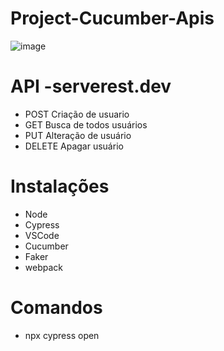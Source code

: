 # Project-Cucumber-Apis

![image](https://user-images.githubusercontent.com/86740236/179148135-13a79a45-d6d0-44eb-9c29-02cd8a430148.png)



# API -serverest.dev
- POST Criação de usuario
- GET Busca de todos usuários
- PUT Alteração de usuário
- DELETE Apagar usuário


# Instalações 

- Node 
- Cypress
- VSCode 
- Cucumber
- Faker 
- webpack

# Comandos 
- npx cypress open
